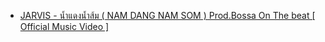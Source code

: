 - [JARVIS - น้ำแดงน้ำส้ม ( NAM DANG NAM SOM ) Prod.Bossa On The beat [ Official Music Video ]](https://www.youtube.com/watch?v=1AlYrgAnFdw)

